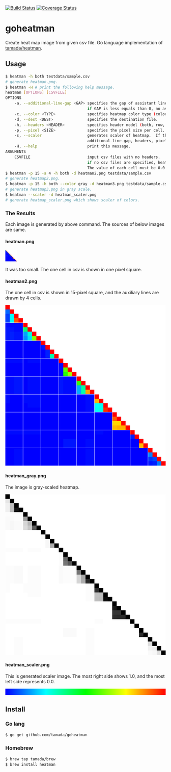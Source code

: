 [![Build Status](https://travis-ci.com/tamada/goheatman.svg?branch=master)](https://travis-ci.com/tamada/goheatman)
[![Coverage Status](https://coveralls.io/repos/github/tamada/goheatman/badge.svg?branch=master)](https://coveralls.io/github/tamada/goheatman?branch=master)

# goheatman

Create heat map image from given csv file.
Go language implementation of [tamada/heatman](https://github.com/tamada/heatman).

## Usage

```sh
$ heatman -h both testdata/sample.csv
# generate heatman.png.
$ heatman -H # print the following help message.
heatman [OPTIONS] [CSVFILE]
OPTIONS
    -a, --additional-line-gap <GAP> specifies the gap of assistant lines per cells.
                                    if GAP is less equals than 0, no assistant lines are drawn.
    -c, --color <TYPE>              specifies heatmap color type (color or gray), default: color.
    -d, --dest <DEST>               specifies the destination file.
    -h, --headers <HEADER>          specifies header model (both, row, column, or no), default: no.
    -p, --pixel <SIZE>              specifies the pixel size per cell.
    -s, --scaler                    generates scaler of heatmap.  If this option was specified,
                                    additional-line-gap, headers, pixel, and CSVFILE are ignored.
    -H, --help                      print this message.
ARGUMENTS
    CSVFILE                         input csv files with no headers.
                                    if no csv files are specified, heatman read csv from stdin.
                                    The value of each cell must be 0.0 to 1.0.
$ heatman -p 15 -a 4 -h both -d heatman2.png testdata/sample.csv
# generate heatmap2.png.
$ heatman -p 15 -h both --color gray -d heatman3.png testdata/sample.csv
# generate heatmap3.png in gray scale.
$ heatman --scaler -d heatman_scaler.png
# generate heatmap_scaler.png which shows scaler of colors.
```

### The Results

Each image is generated by above command.  The sources of below images are same.

#### heatman.png

![heatman.png](https://github.com/tamada/goheatman/blob/master/testdata/heatman.png)

It was too small.
The one cell in csv is shown in one pixel square.

#### heatman2.png

The one cell in csv is shown in 15-pixel square, and the auxiliary lines are drawn by 4 cells.

![heatman2.png](https://github.com/tamada/goheatman/blob/master/testdata/heatman2.png)

#### heatman_gray.png

The image is gray-scaled heatmap.

![heatman3.png](https://github.com/tamada/goheatman/blob/master/testdata/heatman3.png)

#### heatman_scaler.png

This is generated scaler image.
The most right side shows 1.0, and the most left side represents 0.0.

![heatman_scaler.png](https://github.com/tamada/goheatman/blob/master/testdata/heatman_scaler.png)

## Install

### Go lang

```sh
$ go get github.com/tamada/goheatman
```

### Homebrew

```sh
$ brew tap tamada/brew
$ brew install heatman
```

